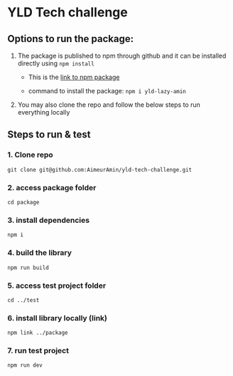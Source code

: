 # YLD Tech challenge

## Options to run the package:

1. The package is published to npm through github and it can be installed directly using `npm install`

    - This is the [link to npm package](https://www.npmjs.com/package/yld-lazy-amin)

    - command to install the package: `npm i yld-lazy-amin`

2. You may also clone the repo and follow the below steps to run everything locally

## Steps to run & test

### 1. Clone repo
`git clone git@github.com:AimeurAmin/yld-tech-challenge.git`

### 2. access package folder
`cd package`

### 3. install dependencies
`npm i`

### 4. build the library
`npm run build`

### 5. access test project folder
`cd ../test`

### 6. install library locally (link)
`npm link ../package`

### 7. run test project
`npm run dev`
